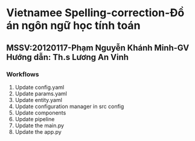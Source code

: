 # Vietnamee Spelling-correction-Đồ án ngôn ngữ học tính toán
## MSSV:20120117-Phạm Nguyễn Khánh Minh-GV Hướng dẫn: Th.s Lương An Vinh

### Workflows

1. Update config.yaml
2. Update params.yaml
3. Update entity.yaml
4. Update configuration manager in src config
5. Update components
6. Update pipeline
7. Update the main.py
8. Update the app.py

